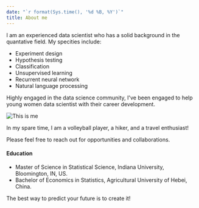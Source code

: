 ```yaml
---
date: "`r format(Sys.time(), '%d %B, %Y')`"
title: About me
---
```


I am an experienced data scientist who has a solid background in the quantative field. My specities include:

- Experiment design
- Hypothesis testing
- Classification 
- Unsupervised learning
- Recurrent neural network
- Natural language processing

Highly engaged in the data science community, I've been engaged to help young women data scientist with their career development. 

![This is me][1]

In my spare time, I am a volleyball player, a hiker, and a travel enthusiast! 

Please feel free to reach out for opportunities and collaborations. 

#### Education

* Master of Science in Statistical Science, Indiana University, Bloomington, IN, US.
* Bachelor of Economics in Statistics, Agricultural University of Hebei, China.

The best way to predict your future is to create it! 

[1]: /img/about.jpg
